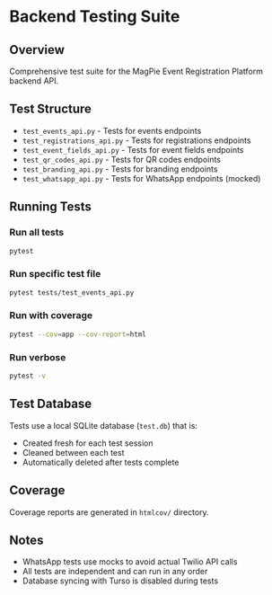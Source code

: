 # Backend Testing Suite

## Overview
Comprehensive test suite for the MagPie Event Registration Platform backend API.

## Test Structure
- `test_events_api.py` - Tests for events endpoints
- `test_registrations_api.py` - Tests for registrations endpoints
- `test_event_fields_api.py` - Tests for event fields endpoints
- `test_qr_codes_api.py` - Tests for QR codes endpoints
- `test_branding_api.py` - Tests for branding endpoints
- `test_whatsapp_api.py` - Tests for WhatsApp endpoints (mocked)

## Running Tests

### Run all tests
```bash
pytest
```

### Run specific test file
```bash
pytest tests/test_events_api.py
```

### Run with coverage
```bash
pytest --cov=app --cov-report=html
```

### Run verbose
```bash
pytest -v
```

## Test Database
Tests use a local SQLite database (`test.db`) that is:
- Created fresh for each test session
- Cleaned between each test
- Automatically deleted after tests complete

## Coverage
Coverage reports are generated in `htmlcov/` directory.

## Notes
- WhatsApp tests use mocks to avoid actual Twilio API calls
- All tests are independent and can run in any order
- Database syncing with Turso is disabled during tests
